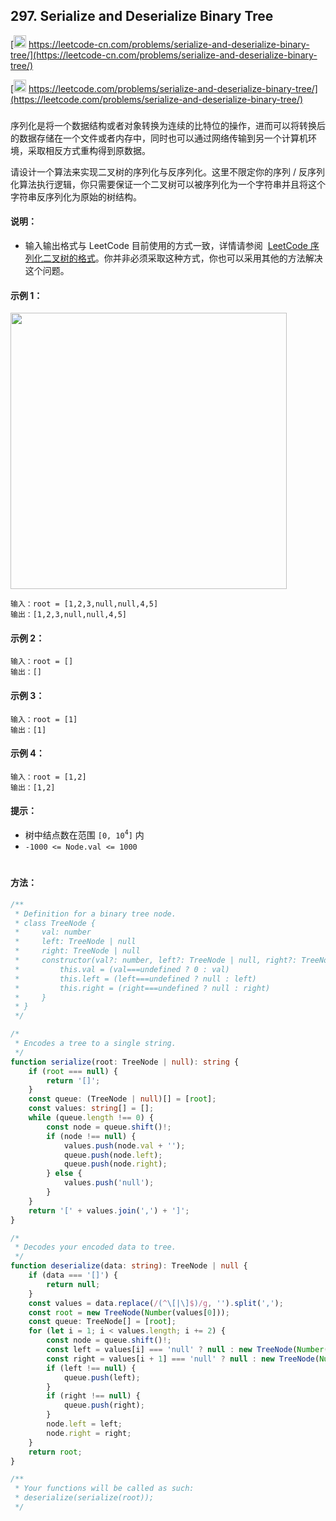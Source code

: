 ## 297. Serialize and Deserialize Binary Tree

[<img src="https://static.leetcode-cn.com/cn-mono-assets/production/assets/logo-dark-cn.c42314a8.svg" height="20" /> https://leetcode-cn.com/problems/serialize-and-deserialize-binary-tree/](https://leetcode-cn.com/problems/serialize-and-deserialize-binary-tree/)

[<img src="https://assets.leetcode.com/static_assets/public/webpack_bundles/images/logo-dark.e99485d9b.svg" height="20"/> https://leetcode.com/problems/serialize-and-deserialize-binary-tree/](https://leetcode.com/problems/serialize-and-deserialize-binary-tree/)

###

序列化是将一个数据结构或者对象转换为连续的比特位的操作，进而可以将转换后的数据存储在一个文件或者内存中，同时也可以通过网络传输到另一个计算机环境，采取相反方式重构得到原数据。

请设计一个算法来实现二叉树的序列化与反序列化。这里不限定你的序列 / 反序列化算法执行逻辑，你只需要保证一个二叉树可以被序列化为一个字符串并且将这个字符串反序列化为原始的树结构。

#### 说明：

-   输入输出格式与 LeetCode 目前使用的方式一致，详情请参阅  [LeetCode 序列化二叉树的格式](https://leetcode-cn.com/faq/#binary-tree)。你并非必须采取这种方式，你也可以采用其他的方法解决这个问题。

#### 示例 1：

<img src="https://assets.leetcode.com/uploads/2020/09/15/serdeser.jpg" width="442" />

```
输入：root = [1,2,3,null,null,4,5]
输出：[1,2,3,null,null,4,5]
```

#### 示例 2：

```
输入：root = []
输出：[]
```

#### 示例 3：

```
输入：root = [1]
输出：[1]
```

#### 示例 4：

```
输入：root = [1,2]
输出：[1,2]
```

#### 提示：

-   树中结点数在范围 `[0, 10`<sup>`4`</sup>`]` 内
-   `-1000 <= Node.val <= 1000`

#

#### 方法：

```ts
/**
 * Definition for a binary tree node.
 * class TreeNode {
 *     val: number
 *     left: TreeNode | null
 *     right: TreeNode | null
 *     constructor(val?: number, left?: TreeNode | null, right?: TreeNode | null) {
 *         this.val = (val===undefined ? 0 : val)
 *         this.left = (left===undefined ? null : left)
 *         this.right = (right===undefined ? null : right)
 *     }
 * }
 */

/*
 * Encodes a tree to a single string.
 */
function serialize(root: TreeNode | null): string {
    if (root === null) {
        return '[]';
    }
    const queue: (TreeNode | null)[] = [root];
    const values: string[] = [];
    while (queue.length !== 0) {
        const node = queue.shift()!;
        if (node !== null) {
            values.push(node.val + '');
            queue.push(node.left);
            queue.push(node.right);
        } else {
            values.push('null');
        }
    }
    return '[' + values.join(',') + ']';
}

/*
 * Decodes your encoded data to tree.
 */
function deserialize(data: string): TreeNode | null {
    if (data === '[]') {
        return null;
    }
    const values = data.replace(/(^\[|\]$)/g, '').split(',');
    const root = new TreeNode(Number(values[0]));
    const queue: TreeNode[] = [root];
    for (let i = 1; i < values.length; i += 2) {
        const node = queue.shift()!;
        const left = values[i] === 'null' ? null : new TreeNode(Number(values[i]));
        const right = values[i + 1] === 'null' ? null : new TreeNode(Number(values[i + 1]));
        if (left !== null) {
            queue.push(left);
        }
        if (right !== null) {
            queue.push(right);
        }
        node.left = left;
        node.right = right;
    }
    return root;
}

/**
 * Your functions will be called as such:
 * deserialize(serialize(root));
 */
```
